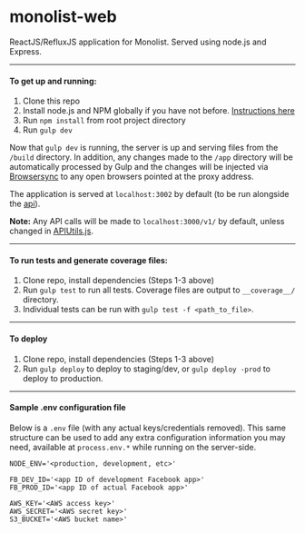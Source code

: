 monolist-web
============

ReactJS/RefluxJS application for Monolist. Served using node.js and Express.

---

#### To get up and running:

1. Clone this repo
2. Install node.js and NPM globally if you have not before. [Instructions here](http://blog.nodeknockout.com/post/65463770933/how-to-install-node-js-and-npm)
3. Run `npm install` from root project directory
4. Run `gulp dev`

Now that `gulp dev` is running, the server is up and serving files from the `/build` directory. In addition, any changes made to the `/app` directory will be automatically processed by Gulp and the changes will be injected via [Browsersync](http://www.browsersync.io/) to any open browsers pointed at the proxy address.

The application is served at `localhost:3002` by default (to be run alongside the [api](https://github.com/jakemmarsh/monolist-api)).

**Note:** Any API calls will be made to `localhost:3000/v1/` by default, unless changed in [APIUtils.js](https://github.com/jakemmarsh/monolist-web/blob/master/app/js/utils/APIUtils.js).

---

#### To run tests and generate coverage files:

1. Clone repo, install dependencies (Steps 1-3 above)
2. Run `gulp test` to run all tests. Coverage files are output to `__coverage__/` directory.
3. Individual tests can be run with `gulp test -f <path_to_file>`.

---

#### To deploy

1. Clone repo, install dependencies (Steps 1-3 above)
2. Run `gulp deploy` to deploy to staging/dev, or `gulp deploy -prod`  to deploy to production.

---

#### Sample .env configuration file

Below is a `.env` file (with any actual keys/credentials removed). This same structure can be used to add any extra configuration information you may need, available at `process.env.*` while running on the server-side.

```
NODE_ENV='<production, development, etc>'

FB_DEV_ID='<app ID of development Facebook app>'
FB_PROD_ID='<app ID of actual Facebook app>'

AWS_KEY='<AWS access key>'
AWS_SECRET='<AWS secret key>'
S3_BUCKET='<AWS bucket name>'
```
